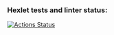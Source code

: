 ### Hexlet tests and linter status:
[![Actions Status](https://github.com/vdzshnik001/python-project-49/actions/workflows/hexlet-check.yml/badge.svg)](https://github.com/vdzshnik001/python-project-49/actions)